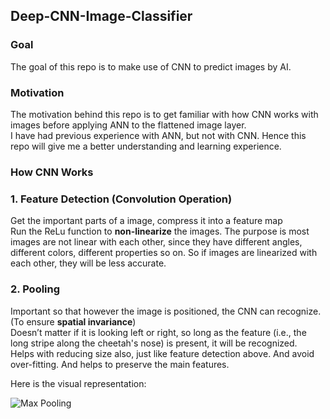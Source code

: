 ## Deep-CNN-Image-Classifier

### Goal
The goal of this repo is to make use of CNN to predict images by AI. 

### Motivation
The motivation behind this repo is to get familiar with how CNN works with images before applying ANN to the flattened image layer. <br>
I have had previous experience with ANN, but not with CNN. Hence this repo will give me a better understanding and learning experience. 

### How CNN Works 

### 1. Feature Detection (Convolution Operation)
Get the important parts of a image, compress it into a feature map
<br>
Run the ReLu function to **non-linearize** the images. The purpose is most images are not linear with each other, since they have different angles, different colors, different properties so on. So if images are linearized with each other, they will be less accurate.

### 2. Pooling
Important so that however the image is positioned, the CNN can recognize. (To ensure **spatial invariance**) <br>
Doesn’t matter if it is looking left or right, so long as the feature (i.e., the long stripe along the cheetah's nose) is present, it will be recognized. <br>
Helps with reducing size also, just like feature detection above. And avoid over-fitting. And helps to preserve the main features. <br>

Here is the visual representation: <br>

![Max Pooling](https://github.com/chingjie98/Deep-CNN-Image-Classifier/assets/35895182/e9ff2476-ff6a-4b4f-8e67-80a9b66cf0e9)






